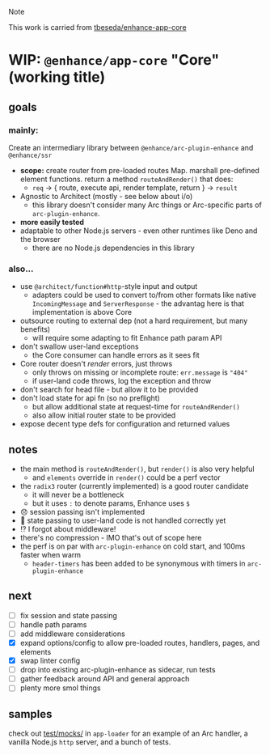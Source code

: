 > [!NOTE]  
> This work is carried from [tbeseda/enhance-app-core](https://github.com/tbeseda/enhance-app-core)

# WIP: `@enhance/app-core` "Core" (working title)

## goals

### mainly:

Create an intermediary library between `@enhance/arc-plugin-enhance` and `@enhance/ssr`

- **scope:** create router from pre-loaded routes Map. marshall pre-defined element functions. return a method `routeAndRender()` that does:
  - `req` → { route, execute api, render template, return } → `result`
- Agnostic to Architect (mostly - see below about i/o)
  - this library doesn't consider many Arc things or Arc-specific parts of `arc-plugin-enhance`.
- **more easily tested**
- adaptable to other Node.js servers - even other runtimes like Deno and the browser
  - there are no Node.js dependencies in this library

### also...

- use `@architect/function#http`-style input and output
  - adapters could be used to convert to/from other formats like native `IncomingMessage` and `ServerResponse` - the advantag here is that implementation is above Core
- outsource routing to external dep (not a hard requirement, but many benefits)
  - will require some adapting to fit Enhance path param API
- don't swallow user-land exceptions
  - the Core consumer can handle errors as it sees fit
- Core router doesn't _render_ errors, just throws
  - only throws on missing or incomplete route: `err.message` is `"404"`
  - if user-land code throws, log the exception and throw
- don't search for head file - but allow it to be provided
- don't load state for api fn (so no preflight)
  - but allow additional state at request-time for `routeAndRender()`
  - also allow initial router state to be provided
- expose decent type defs for configuration and returned values

## notes

- the main method is `routeAndRender()`, but `render()` is also very helpful
  - and `elements` override in `render()` could be a perf vector
- the `radix3` router (currently implemented) is a good router candidate
  - it will never be a bottleneck
  - but it uses `:` to denote params, Enhance uses `$`
- 😞 session passing isn't implemented
- 🤨 state passing to user-land code is not handled correctly yet
- ⁉️ I forgot about middleware!
- there's no compression - IMO that's out of scope here
- the perf is on par with `arc-plugin-enhance` on cold start, and 100ms faster when warm
  - `header-timers` has been added to be synonymous with timers in `arc-plugin-enhance`

## next

- [ ] fix session and state passing
- [ ] handle path params
- [ ] add middleware considerations
- [x] expand options/config to allow pre-loaded routes, handlers, pages, and elements
- [x] swap linter config
- [ ] drop into existing arc-plugin-enhance as sidecar, run tests
- [ ] gather feedback around API and general approach
- [ ] plenty more smol things

## samples

check out [test/mocks/](../app-loader/test/mocks/) in `app-loader` for an example of an Arc handler, a vanilla Node.js `http` server, and a bunch of tests.
